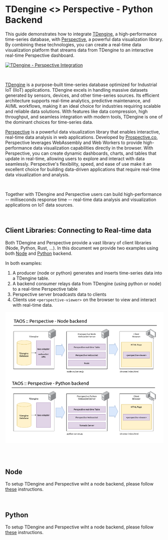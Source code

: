 # TDengine <> Perspective - Python Backend

This guide demonstrates how to integrate [TDengine](https://tdengine.com/), a high-performance time-series database, with [Perspective](https://perspective.finos.org/), a powerful data visualization library. By combining these technologies, you can create a real-time data visualization platform that streams data from TDengine to an interactive real-time Perspective dashboard.

[![TDengine - Perspective Integration](./imgs/prsp-tdengine_short.gif)](https://www.loom.com/share/5aa9f1d435d6430c99efa02559d3cd6c?sid=54d0ffbe-1906-4513-ad05-1898c8cbbe2d)

<br/>

[TDengine](https://tdengine.com/) is a purpose-built time-series database optimized for Industrial IoT (IIoT) applications. TDengine excels in handling massive datasets generated by sensors, devices, and other time-series sources. Its efficient architecture supports real-time analytics, predictive maintenance, and AI/ML workflows, making it an ideal choice for industries requiring scalable and reliable data solutions. With features like data compression, high throughput, and seamless integration with modern tools, TDengine is one of the dominant choices for time-series data.

[Perspective](https://perspective.finos.org/) is a powerful data visualization library that enables interactive, real-time data analysis in web applications. Developed by [Prospective.co](https://prospective.co), Perspective leverages WebAssembly and Web Workers to provide high-performance data visualization capabilities directly in the browser. With Perspective, you can create dynamic dashboards, charts, and tables that update in real-time, allowing users to explore and interact with data seamlessly. Perspective's flexibility, speed, and ease of use make it an excellent choice for building data-driven applications that require real-time data visualization and analysis.

<br/>

Together with TDengine and Perspective users can build high-performance -- milliseconds response time -- real-time data analysis and visualization applications on IoT data sources.

<br/>

## Client Libraries: Connecting to Real-time data

Both TDengine and Perspective provide a vast library of client libraries (Node, Python, Rust, ...). In this document we provide two examples using both [Node](./node/README.md) and [Python](./python/README.md) backend. 

In both examples:

1. A producer (node or python) generates and inserts time-series data into a TDengine table.
2. A backend consumer relays data from TDengine (using python or node) to a real-time Perspective table
3. Perspective server broadcasts data to clients
4. Clients use `<perspective-viewer>` on the browser to view and interact with real-time data.

![TOAS Perspective Architecture](./imgs/taos_prsp_arch_combined.png)

<br/><br/>

## Node

To setup TDengine and Perspective wiht a node backend, please follow [these](./node/README.md) instructions.

<br/>

## Python

To setup TDengine and Perspective wiht a node backend, please follow [these](./python/README.md) instructions.

<br/>
